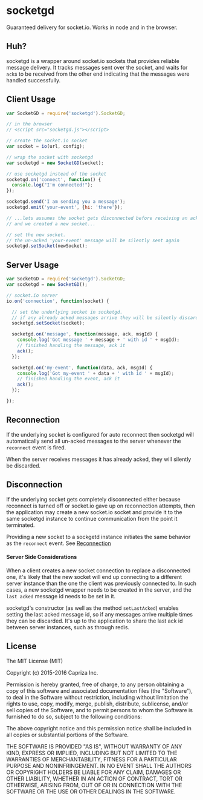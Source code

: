 # socketgd

Guaranteed delivery for socket.io. Works in node and in the browser.

## Huh?

socketgd is a wrapper around socket.io sockets that provides reliable message delivery. It tracks messages sent
over the socket, and waits for `ack`s to be received from the other end indicating that the messages
were handled successfully.

## Client Usage

```javascript
var SocketGD = require('socketgd').SocketGD;

// in the browser
// <script src="socketgd.js"></script>

// create the socket.io socket
var socket = io(url, config);

// wrap the socket with socketgd
var socketgd = new SocketGD(socket);

// use socketgd instead of the socket
socketgd.on('connect', function() {
  console.log("I'm connected!");
});

socketgd.send('I am sending you a message');
socketgd.emit('your-event', {hi: 'there'});

// ...lets assumes the socket gets disconnected before receiving an ack for 'your-event'
// and we created a new socket...

// set the new socket.
// the un-acked 'your-event' message will be silently sent again
socketgd.setSocket(newSocket);

```

## Server Usage

```javascript
var SocketGD = require('socketgd').SocketGD;
var socketgd = new SocketGD();

// socket.io server
io.on('connection', function(socket) {

  // set the underlying socket in socketgd.
  // if any already acked messages arrive they will be silently discarded
  socketgd.setSocket(socket);

  socketgd.on('message', function(message, ack, msgId) {
    console.log('Got message ' + message + ' with id ' + msgId);
    // finished handling the message, ack it
    ack();
  });

  socketgd.on('my-event', function(data, ack, msgId) {
    console.log('Got my-event ' + data + ' with id ' + msgId);
    // finished handling the event, ack it
    ack();
  });

});
```
## Reconnection

If the underlying socket is configured for auto reconnect then socketgd will automatically send all un-acked messages
to the server whenever the `reconnect` event is fired.

When the server receives messages it has already acked, they will silently be discarded.

## Disconnection

If the underlying socket gets completely disconnected either because reconnect is turned off or socket.io gave up on
reconnection attempts, then the application may create a new socket.io socket and provide it to the same socketgd
instance to continue communication from the point it terminated.

Providing a new socket to a sockgetd instance initiates the same behavior as the `reconnect` event.
See [Reconnection](#reconnection)

#### Server Side Considerations

When a client creates a new socket connection to replace a disconnected one, it's likely that the new socket will
end up connecting to a different server instance than the one the client was previously connected to.
In such cases, a new socketgd wrapper needs to be created in the server, and the `last acked` message id
needs to be set in it.

socketgd's constructor (as well as the method `setLastAcked`) enables setting the last acked message id, so if any
messages arrive multiple times they can be discarded. It's up to the application to share the last ack id
between server instances, such as through redis.

## License

The MIT License (MIT)

Copyright (c) 2015-2016 Capriza Inc.

Permission is hereby granted, free of charge, to any person obtaining a copy
of this software and associated documentation files (the "Software"), to deal
in the Software without restriction, including without limitation the rights
to use, copy, modify, merge, publish, distribute, sublicense, and/or sell
copies of the Software, and to permit persons to whom the Software is
furnished to do so, subject to the following conditions:

The above copyright notice and this permission notice shall be included in
all copies or substantial portions of the Software.

THE SOFTWARE IS PROVIDED "AS IS", WITHOUT WARRANTY OF ANY KIND, EXPRESS OR
IMPLIED, INCLUDING BUT NOT LIMITED TO THE WARRANTIES OF MERCHANTABILITY,
FITNESS FOR A PARTICULAR PURPOSE AND NONINFRINGEMENT. IN NO EVENT SHALL THE
AUTHORS OR COPYRIGHT HOLDERS BE LIABLE FOR ANY CLAIM, DAMAGES OR OTHER
LIABILITY, WHETHER IN AN ACTION OF CONTRACT, TORT OR OTHERWISE, ARISING FROM,
OUT OF OR IN CONNECTION WITH THE SOFTWARE OR THE USE OR OTHER DEALINGS IN
THE SOFTWARE.

